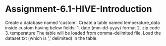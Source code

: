 # Assignment-6.1-HIVE-Introduction
Create a database named 'custom'. Create a table named temperature_data inside custom having below fields: 1. date (mm-dd-yyyy) format 2. zip code 3. temperature The table will be loaded from comma-delimited file. Load the dataset.txt (which is ',' delimited) in the table.
